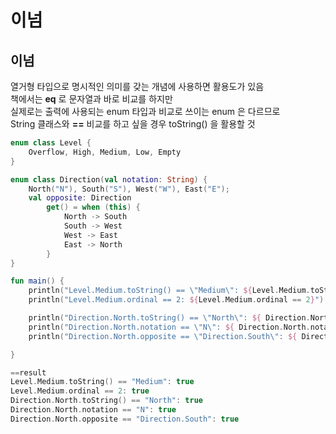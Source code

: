# 이넘

## 이넘
열거형 타입으로 명시적인 의미를 갖는 개념에 사용하면 활용도가 있음  
책에서는 <b>eq</b> 로 문자열과 바로 비교를 하지만  
실제로는 출력에 사용되는 enum 타입과 비교로 쓰이는 enum 은 다르므로  
String 클래스와 <b>==</b> 비교를 하고 싶을 경우 toString() 을 활용할 것

```kotlin
enum class Level {
    Overflow, High, Medium, Low, Empty
}

enum class Direction(val notation: String) {
    North("N"), South("S"), West("W"), East("E");
    val opposite: Direction
        get() = when (this) {
            North -> South
            South -> West
            West -> East
            East -> North
        }
}

fun main() {
    println("Level.Medium.toString() == \"Medium\": ${Level.Medium.toString() == "Medium"}")
    println("Level.Medium.ordinal == 2: ${Level.Medium.ordinal == 2}")

    println("Direction.North.toString() == \"North\": ${ Direction.North.toString() == "North"}")
    println("Direction.North.notation == \"N\": ${ Direction.North.notation == "N"}")
    println("Direction.North.opposite == \"Direction.South\": ${ Direction.North.opposite == Direction.South}")

}

==result
Level.Medium.toString() == "Medium": true
Level.Medium.ordinal == 2: true
Direction.North.toString() == "North": true
Direction.North.notation == "N": true
Direction.North.opposite == "Direction.South": true
```
